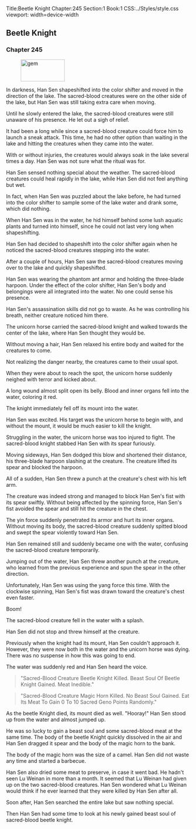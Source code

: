 Title:Beetle Knight 
Chapter:245 
Section:1 
Book:1 
CSS:../Styles/style.css 
viewport: width=device-width
  
## Beetle Knight
### Chapter 245
  
<figure>
	<img src="../Images/gem.gif" alt="gem" id="gem" width="120" height="60" />
</figure>
  

  
In darkness, Han Sen shapeshifted into the color shifter and moved in the direction of the lake. The sacred-blood creatures were on the other side of the lake, but Han Sen was still taking extra care when moving.

Until he slowly entered the lake, the sacred-blood creatures were still unaware of his presence. He let out a sigh of relief.

It had been a long while since a sacred-blood creature could force him to launch a sneak attack. This time, he had no other option than waiting in the lake and hitting the creatures when they came into the water.

With or without injuries, the creatures would always soak in the lake several times a day. Han Sen was not sure what the ritual was for.

Han Sen sensed nothing special about the weather. The sacred-blood creatures could heal rapidly in the lake, while Han Sen did not feel anything but wet.

In fact, when Han Sen was puzzled about the lake before, he had turned into the color shifter to sample some of the lake water and drank some, which did nothing.

When Han Sen was in the water, he hid himself behind some lush aquatic plants and turned into himself, since he could not last very long when shapeshifting.

Han Sen had decided to shapeshift into the color shifter again when he noticed the sacred-blood creatures stepping into the water.

After a couple of hours, Han Sen saw the sacred-blood creatures moving over to the lake and quickly shapeshifted.

Han Sen was wearing the phantom ant armor and holding the three-blade harpoon. Under the effect of the color shifter, Han Sen's body and belongings were all integrated into the water. No one could sense his presence.

Han Sen's assassination skills did not go to waste. As he was controlling his breath, neither creature noticed him there.

The unicorn horse carried the sacred-blood knight and walked towards the center of the lake, where Han Sen thought they would be.

Without moving a hair, Han Sen relaxed his entire body and waited for the creatures to come.

Not realizing the danger nearby, the creatures came to their usual spot.

When they were about to reach the spot, the unicorn horse suddenly neighed with terror and kicked about.

A long wound almost split open its belly. Blood and inner organs fell into the water, coloring it red.

The knight immediately fell off its mount into the water.

Han Sen was excited. His target was the unicorn horse to begin with, and without the mount, it would be much easier to kill the knight.

Struggling in the water, the unicorn horse was too injured to fight. The sacred-blood knight stabbed Han Sen with its spear furiously.

Moving sideways, Han Sen dodged this blow and shortened their distance, his three-blade harpoon slashing at the creature. The creature lifted its spear and blocked the harpoon.

All of a sudden, Han Sen threw a punch at the creature's chest with his left arm.

The creature was indeed strong and managed to block Han Sen's fist with its spear swiftly. Without being affected by the spinning force, Han Sen's fist avoided the spear and still hit the creature in the chest.

The yin force suddenly penetrated its armor and hurt its inner organs. Without moving its body, the sacred-blood creature suddenly spitted blood and swept the spear violently toward Han Sen.

Han Sen remained still and suddenly became one with the water, confusing the sacred-blood creature temporarily.

Jumping out of the water, Han Sen threw another punch at the creature, who learned from the previous experience and spun the spear in the other direction.

Unfortunately, Han Sen was using the yang force this time. With the clockwise spinning, Han Sen's fist was drawn toward the creature's chest even faster.

Boom!

The sacred-blood creature fell in the water with a splash.

Han Sen did not stop and threw himself at the creature.

Previously when the knight had its mount, Han Sen couldn't approach it. However, they were now both in the water and the unicorn horse was dying. There was no suspense in how this was going to end.

The water was suddenly red and Han Sen heard the voice.

> "Sacred-Blood Creature Beetle Knight Killed. Beast Soul Of Beetle Knight Gained. Meat Inedible."

> "Sacred-Blood Creature Magic Horn Killed. No Beast Soul Gained. Eat Its Meat To Gain 0 To 10 Sacred Geno Points Randomly."

As the beetle Knight died, its mount died as well. "Hooray!" Han Sen stood up from the water and almost jumped up.

He was so lucky to gain a beast soul and some sacred-blood meat at the same time. The body of the beetle Knight quickly dissolved in the air and Han Sen dragged it spear and the body of the magic horn to the bank.

The body of the magic horn was the size of a camel. Han Sen did not waste any time and started a barbecue.

Han Sen also dried some meat to preserve, in case it went bad. He hadn't seen Lu Weinan in more than a month. It seemed that Lu Weinan had given up on the two sacred-blood creatures. Han Sen wondered what Lu Weinan would think if he ever learned that they were killed by Han Sen after all.

Soon after, Han Sen searched the entire lake but saw nothing special.

Then Han Sen had some time to look at his newly gained beast soul of sacred-blood beetle knight.